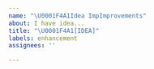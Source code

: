 ```yaml
---
name: "\U0001F4A1Idea ImpImprovements"
about: I have idea...
title: "\U0001F4A1[IDEA]"
labels: enhancement
assignees: ''

---
```



